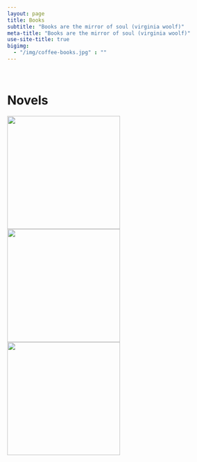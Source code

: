 ```yaml
---
layout: page
title: Books
subtitle: "Books are the mirror of soul (virginia woolf)"
meta-title: "Books are the mirror of soul (virginia woolf)"
use-site-title: true
bigimg:
  - "/img/coffee-books.jpg" : ""
---
```

<script type="text/javascript" src="https://free-hit-counters.net/count/1xg8"></script><br>
# Novels
<p float="left">
  <a href="Peer-e-Kamil.pdf" target="_blank"><img src="../img/peer-e-kamil.jpg" height="260px"></a>
  <a href="Peer-e-Kamil.pdf" target="_blank"><img src="../img/peer-e-kamil.jpg" height="260px"></a>
 <a href="Peer-e-Kamil.pdf" target="_blank"><img src="../img/peer-e-kamil.jpg" height="260px"></a>
</p>


